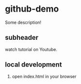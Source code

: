 # github-demo

Some description!

## subheader

watch tutorial on Youtube.

## local development

1. open index.html in your browser
